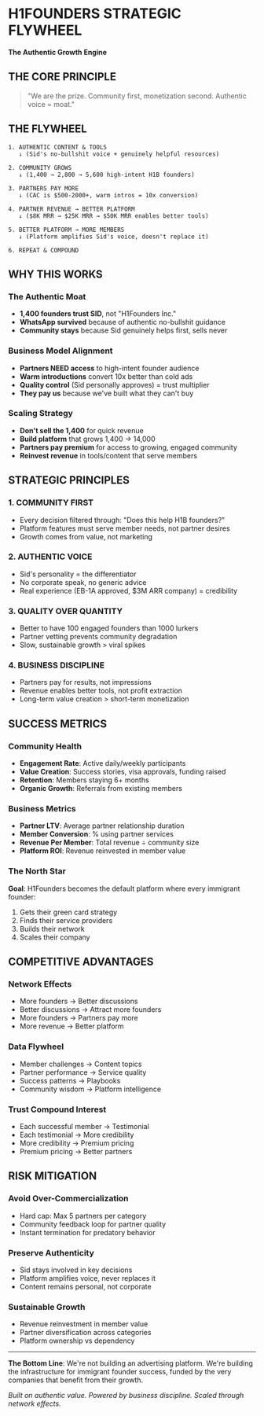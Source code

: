 # H1FOUNDERS STRATEGIC FLYWHEEL
**The Authentic Growth Engine**

## THE CORE PRINCIPLE
> "We are the prize. Community first, monetization second. Authentic voice = moat."

## THE FLYWHEEL

```
1. AUTHENTIC CONTENT & TOOLS
   ↓ (Sid's no-bullshit voice + genuinely helpful resources)
   
2. COMMUNITY GROWS  
   ↓ (1,400 → 2,800 → 5,600 high-intent H1B founders)
   
3. PARTNERS PAY MORE
   ↓ (CAC is $500-2000+, warm intros = 10x conversion)
   
4. PARTNER REVENUE → BETTER PLATFORM
   ↓ ($8K MRR → $25K MRR → $50K MRR enables better tools)
   
5. BETTER PLATFORM → MORE MEMBERS
   ↓ (Platform amplifies Sid's voice, doesn't replace it)
   
6. REPEAT & COMPOUND
```

## WHY THIS WORKS

### The Authentic Moat
- **1,400 founders trust SID**, not "H1Founders Inc."
- **WhatsApp survived** because of authentic no-bullshit guidance
- **Community stays** because Sid genuinely helps first, sells never

### Business Model Alignment
- **Partners NEED access** to high-intent founder audience  
- **Warm introductions** convert 10x better than cold ads
- **Quality control** (Sid personally approves) = trust multiplier
- **They pay us** because we've built what they can't buy

### Scaling Strategy
- **Don't sell the 1,400** for quick revenue
- **Build platform** that grows 1,400 → 14,000
- **Partners pay premium** for access to growing, engaged community
- **Reinvest revenue** in tools/content that serve members

## STRATEGIC PRINCIPLES

### 1. COMMUNITY FIRST
- Every decision filtered through: "Does this help H1B founders?"
- Platform features must serve member needs, not partner desires
- Growth comes from value, not marketing

### 2. AUTHENTIC VOICE
- Sid's personality = the differentiator
- No corporate speak, no generic advice
- Real experience (EB-1A approved, $3M ARR company) = credibility

### 3. QUALITY OVER QUANTITY
- Better to have 100 engaged founders than 1000 lurkers
- Partner vetting prevents community degradation
- Slow, sustainable growth > viral spikes

### 4. BUSINESS DISCIPLINE
- Partners pay for results, not impressions
- Revenue enables better tools, not profit extraction
- Long-term value creation > short-term monetization

## SUCCESS METRICS

### Community Health
- **Engagement Rate**: Active daily/weekly participants
- **Value Creation**: Success stories, visa approvals, funding raised
- **Retention**: Members staying 6+ months
- **Organic Growth**: Referrals from existing members

### Business Metrics  
- **Partner LTV**: Average partner relationship duration
- **Member Conversion**: % using partner services
- **Revenue Per Member**: Total revenue ÷ community size
- **Platform ROI**: Revenue reinvested in member value

### The North Star
**Goal**: H1Founders becomes the default platform where every immigrant founder:
1. Gets their green card strategy
2. Finds their service providers  
3. Builds their network
4. Scales their company

## COMPETITIVE ADVANTAGES

### Network Effects
- More founders → Better discussions
- Better discussions → Attract more founders
- More founders → Partners pay more
- More revenue → Better platform

### Data Flywheel
- Member challenges → Content topics
- Partner performance → Service quality
- Success patterns → Playbooks
- Community wisdom → Platform intelligence

### Trust Compound Interest
- Each successful member → Testimonial
- Each testimonial → More credibility  
- More credibility → Premium pricing
- Premium pricing → Better partners

## RISK MITIGATION

### Avoid Over-Commercialization
- Hard cap: Max 5 partners per category
- Community feedback loop for partner quality
- Instant termination for predatory behavior

### Preserve Authenticity
- Sid stays involved in key decisions
- Platform amplifies voice, never replaces it
- Content remains personal, not corporate

### Sustainable Growth
- Revenue reinvestment in member value
- Partner diversification across categories
- Platform ownership vs dependency

---

**The Bottom Line**: We're not building an advertising platform. We're building the infrastructure for immigrant founder success, funded by the very companies that benefit from their growth.

*Built on authentic value. Powered by business discipline. Scaled through network effects.*